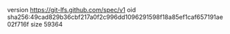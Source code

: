 version https://git-lfs.github.com/spec/v1
oid sha256:49cad829b36cbf217a0f2c996dd1096291598f18a85ef1caf657191ae02f716f
size 59364
